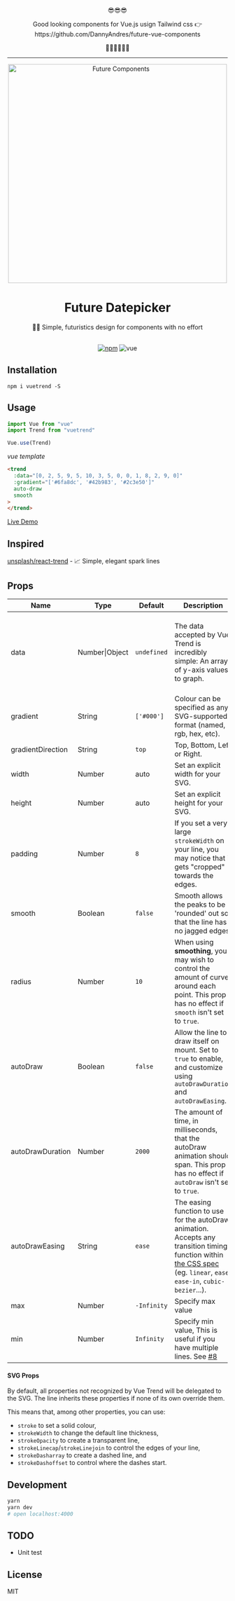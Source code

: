 <p align=center>😎😎😎</p>
<p align=center>Good looking components for Vue.js usign Tailwind css 👉 https://github.com/DannyAndres/future-vue-components</p>
<p align=center>🤙🏻🤙🏻🤙🏻</p>

---

<div align="center">
  <img src="./iamges/front.png" width="500" alt="Future Components">
  <br>
  <h1>Future Datepicker</h1>
  <p>👌🏻 Simple, futuristics design for components with no effort</p>
  <br>
  <a href="https://www.npmjs.com/package/future-vue-components"><img src="https://img.shields.io/npm/v/vuetrend.svg?style=flat-square" alt="npm"></a>
  <img src="https://img.shields.io/badge/vue-^2.2-4fc08d.svg?colorA=2c3e50&style=flat-square" alt="vue">

</div>

## Installation

```shell
npm i vuetrend -S
```

## Usage

```js
import Vue from "vue"
import Trend from "vuetrend"

Vue.use(Trend)
```

_vue template_

```html
<trend
  :data="[0, 2, 5, 9, 5, 10, 3, 5, 0, 0, 1, 8, 2, 9, 0]"
  :gradient="['#6fa8dc', '#42b983', '#2c3e50']"
  auto-draw
  smooth
>
</trend>
```

[Live Demo](https://jsfiddle.net/nyh18bLq/)

## Inspired

[unsplash/react-trend](https://github.com/unsplash/react-trend) - 📈 Simple, elegant spark lines

## Props

| Name              | Type           | Default     | Description                                                                                                                                                                                                                                       | Example                                                                      |
| ----------------- | -------------- | ----------- | ------------------------------------------------------------------------------------------------------------------------------------------------------------------------------------------------------------------------------------------------- | ---------------------------------------------------------------------------- |
| data              | Number\|Object | `undefined` | The data accepted by Vue Trend is incredibly simple: An array of y-axis values to graph.                                                                                                                                                          | `[120, 149, 193.4, 200, 92]` or `[{ value: 4 }, { value: 6 }, { value: 8 }]` |
| gradient          | String         | `['#000']`  | Colour can be specified as any SVG-supported format (named, rgb, hex, etc).                                                                                                                                                                       | `['#0FF', '#F0F', '#FF0']`                                                   | - |
| gradientDirection | String         | `top`       | Top, Bottom, Left or Right.                                                                                                                                                                                                                       |                                                                              | - |
| width             | Number         | auto        | Set an explicit width for your SVG.                                                                                                                                                                                                               | -                                                                            |
| height            | Number         | auto        | Set an explicit height for your SVG.                                                                                                                                                                                                              | -                                                                            |
| padding           | Number         | `8`         | If you set a very large `strokeWidth` on your line, you may notice that it gets "cropped" towards the edges.                                                                                                                                      | -                                                                            |
| smooth            | Boolean        | `false`     | Smooth allows the peaks to be 'rounded' out so that the line has no jagged edges.                                                                                                                                                                 | -                                                                            |
| radius            | Number         | `10`        | When using **smoothing**, you may wish to control the amount of curve around each point. This prop has no effect if `smooth` isn't set to `true`.                                                                                                 | -                                                                            |
| autoDraw          | Boolean        | `false`     | Allow the line to draw itself on mount. Set to `true` to enable, and customize using `autoDrawDuration` and `autoDrawEasing`.                                                                                                                     | -                                                                            |
| autoDrawDuration  | Number         | `2000`      | The amount of time, in milliseconds, that the autoDraw animation should span. This prop has no effect if `autoDraw` isn't set to `true`.                                                                                                          | -                                                                            |
| autoDrawEasing    | String         | `ease`      | The easing function to use for the autoDraw animation. Accepts any transition timing function within [the CSS spec](http://www.w3schools.com/cssref/css3_pr_transition-timing-function.asp) (eg. `linear`, `ease`, `ease-in`, `cubic-bezier`...). | -                                                                            |
| max               | Number         | `-Infinity` | Specify max value                                                                                                                                                                                                                                 | -                                                                            |
| min               | Number         | `Infinity`  | Specify min value, This is useful if you have multiple lines. See [#8](https://github.com/QingWei-Li/vue-trend/issues/8)                                                                                                                          | -                                                                            |

#### SVG Props

By default, all properties not recognized by Vue Trend will be delegated to the SVG. The line inherits these properties if none of its own override them.

This means that, among other properties, you can use:

- `stroke` to set a solid colour,
- `strokeWidth` to change the default line thickness,
- `strokeOpacity` to create a transparent line,
- `strokeLinecap`/`strokeLinejoin` to control the edges of your line,
- `strokeDasharray` to create a dashed line, and
- `strokeDashoffset` to control where the dashes start.

## Development

```sh
yarn
yarn dev
# open localhost:4000
```

## TODO

- Unit test

## License

MIT
